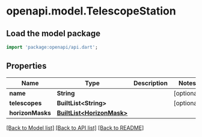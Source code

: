 # openapi.model.TelescopeStation

## Load the model package
```dart
import 'package:openapi/api.dart';
```

## Properties
Name | Type | Description | Notes
------------ | ------------- | ------------- | -------------
**name** | **String** |  | [optional] 
**telescopes** | **BuiltList&lt;String&gt;** |  | [optional] 
**horizonMasks** | [**BuiltList&lt;HorizonMask&gt;**](HorizonMask.md) |  | 

[[Back to Model list]](../README.md#documentation-for-models) [[Back to API list]](../README.md#documentation-for-api-endpoints) [[Back to README]](../README.md)


